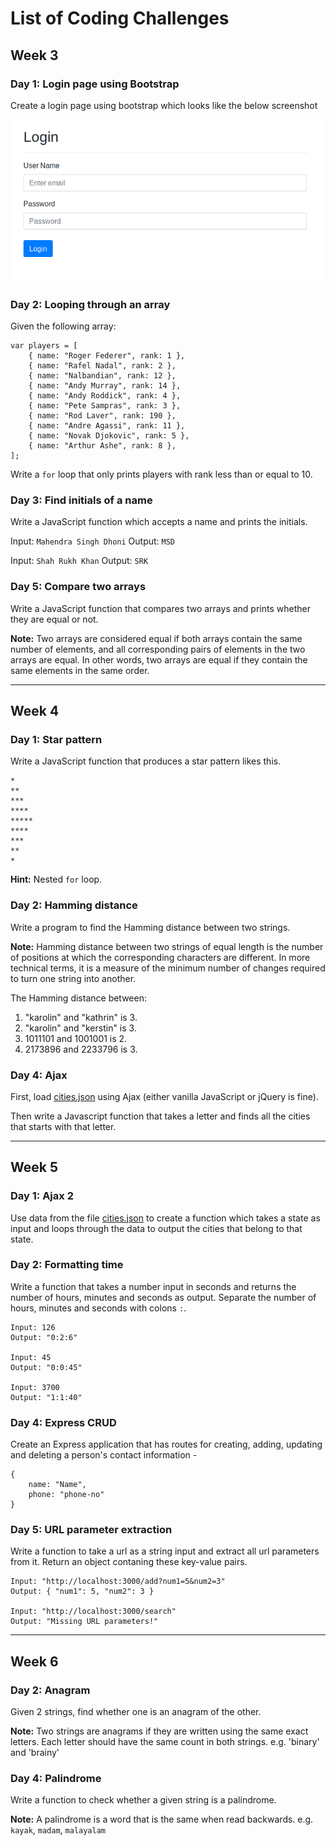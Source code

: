 # List of Coding Challenges

## Week 3

### Day 1: Login page using Bootstrap

Create a login page using bootstrap which looks like the below screenshot

![bootstrap login page](images/bootstrap-login-page.png)

### Day 2: Looping through an array

Given the following array: 
```
var players = [
    { name: "Roger Federer", rank: 1 },
    { name: "Rafel Nadal", rank: 2 },
    { name: "Nalbandian", rank: 12 },
    { name: "Andy Murray", rank: 14 },
    { name: "Andy Roddick", rank: 4 },
    { name: "Pete Sampras", rank: 3 },
    { name: "Rod Laver", rank: 190 },
    { name: "Andre Agassi", rank: 11 },
    { name: "Novak Djokovic", rank: 5 },
    { name: "Arthur Ashe", rank: 8 },
];
```
Write a `for` loop that only prints players with rank less than or equal to 10.

### Day 3: Find initials of a name

Write a JavaScript function which accepts a name and prints the initials.

Input: `Mahendra Singh Dhoni`
Output: `MSD`

Input: `Shah Rukh Khan`
Output: `SRK`

### Day 5: Compare two arrays

Write a JavaScript function that compares two arrays and prints whether they are equal or not.

**Note:** Two arrays are considered equal if both arrays contain the same number of elements, and all corresponding pairs of elements in the two arrays are equal. In other words, two arrays are equal if they contain the same elements in the same order.

----------
## Week 4

### Day 1: Star pattern

Write a JavaScript function that produces a star pattern likes this.

```
*
**
***
****
*****
****
***
**
*
```

**Hint:** Nested `for` loop.

### Day 2: Hamming distance

Write a program to find the Hamming distance between two strings.

**Note:**  Hamming distance between two strings of equal length is the number of positions at which the corresponding characters are different. In more technical terms, it is a measure of the minimum number of changes required to turn one string into another.

The Hamming distance between:

1. "karolin" and "kathrin" is 3.
2. "karolin" and "kerstin" is 3.
3. 1011101 and 1001001 is 2.
4. 2173896 and 2233796 is 3.

### Day 4: Ajax

First, load [cities.json](data/cities.json) using Ajax (either vanilla JavaScript or jQuery is fine).

Then write a Javascript function that takes a letter and finds all the cities that starts with that letter.

----------
## Week 5

### Day 1: Ajax 2

Use data from the file [cities.json](data/cities.json) to
create a function which takes a state as input and loops through the data to output the cities that belong to that state.

### Day 2: Formatting time

Write a function that takes a number input in seconds and returns the number of hours, minutes and seconds as output. Separate the number of hours, minutes and seconds with colons `:`.

```
Input: 126
Output: "0:2:6"

Input: 45
Output: "0:0:45"

Input: 3700
Output: "1:1:40"
```

### Day 4: Express CRUD

Create an Express application that has routes for creating, adding, updating and deleting a person's contact information - 

```
{
    name: "Name",
    phone: "phone-no"
}
```

### Day 5: URL parameter extraction

Write a function to take a url as a string input and extract all url parameters from it. Return an object contaning these key-value pairs.

```
Input: "http://localhost:3000/add?num1=5&num2=3"
Output: { "num1": 5, "num2": 3 }

Input: "http://localhost:3000/search"
Output: "Missing URL parameters!"
```

----------
## Week 6

### Day 2: Anagram

Given 2 strings, find whether one is an anagram of the other.

**Note:** Two strings are anagrams if they are written using the same exact letters. Each letter should have the same count in both strings. e.g. 'binary' and 'brainy'

### Day 4: Palindrome
Write a function to check whether a given string is a palindrome.

**Note:** A palindrome is a word that is the same when read backwards. e.g. `kayak`, `madam`, `malayalam`
